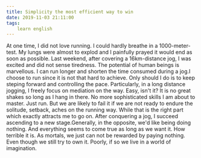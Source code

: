 ```yaml
---
title: Simplicity the most efficient way to win
date: 2019-11-03 21:11:00
tags:
    learn english
---
```

At one time, I did not love running. I could hardly breathe in a 1000-meter-test. My lungs were almost to explod and I painfully prayed it would end as soon as possible. Last weekend, after covering a 16km-distance jog, I was excited and did not sense tiredness. The potential of human beings is marvellous. I can run longer and shorten the time consumed during a jog.I choose to run since it is not that hard 
to achieve. Only should I do is to keep steping forward and controlling 
the pace. Particularly, in a long distance jogging, I freely focus on 
mediation on the way. Easy, isn't it? It is no great shakes so long as I
 hang in there. No more sophisticated skills I am about to master. Just run. But we are likely to fail it if we are not ready to 
endure the solitude, setback, aches on the running way. While that is 
the right part which exactly attracts me to go on. After conquering a jog, I succeed ascending to a new stage.Generally, in the opposite, we'd like being doing nothing. And everything seems to come true as long as we want it. How terrible it is. As mortals, we just can not be rewarded by paying nothing. Even though we still try to own it. Poorly, if so we live in a world of imagination.